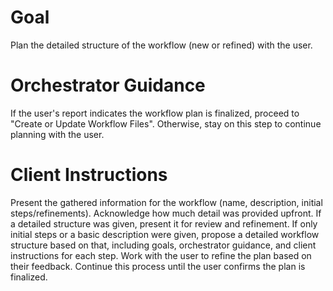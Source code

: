 # Goal
Plan the detailed structure of the workflow (new or refined) with the user.

# Orchestrator Guidance
If the user's report indicates the workflow plan is finalized, proceed to "Create or Update Workflow Files".
Otherwise, stay on this step to continue planning with the user.

# Client Instructions
Present the gathered information for the workflow (name, description, initial steps/refinements). Acknowledge how much detail was provided upfront. If a detailed structure was given, present it for review and refinement. If only initial steps or a basic description were given, propose a detailed workflow structure based on that, including goals, orchestrator guidance, and client instructions for each step. Work with the user to refine the plan based on their feedback. Continue this process until the user confirms the plan is finalized.
